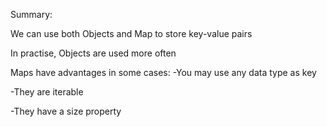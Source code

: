 Summary: 

We can use both Objects and Map to store key-value pairs

In practise, Objects are used more often

Maps have advantages in some cases: 
  -You may use any data type as key
  
  -They are iterable
  
  -They have a size property
